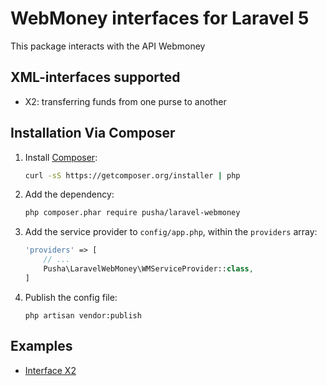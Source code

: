 # WebMoney interfaces for Laravel 5
This package interacts with the API Webmoney

## XML-interfaces supported
- X2: transferring funds from one purse to another

## Installation Via Composer

1. Install [Composer](https://getcomposer.org/):

    ```bash
    curl -sS https://getcomposer.org/installer | php
    ```
    
2. Add the dependency:

    ```bash
    php composer.phar require pusha/laravel-webmoney
    ```
    
3. Add the service provider to `config/app.php`, within the `providers` array:

    ```php
    'providers' => [
        // ...
        Pusha\LaravelWebMoney\WMServiceProvider::class,
    ]
    ```
    
4. Publish the config file:
    ```
    php artisan vendor:publish
    ```


## Examples
- [Interface X2](https://github.com/dvpusha/LaravelWebMoney/wiki/Interface-X2)